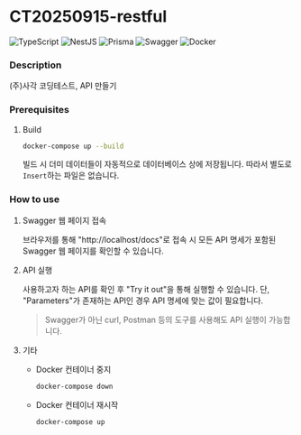# CT20250915-restful

![TypeScript](https://img.shields.io/badge/typescript-%23007ACC.svg?style=for-the-badge&logo=typescript&logoColor=white)
![NestJS](https://img.shields.io/badge/nestjs-%23E0234E.svg?style=for-the-badge&logo=nestjs&logoColor=white)
![Prisma](https://img.shields.io/badge/Prisma-3982CE?style=for-the-badge&logo=Prisma&logoColor=white)
![Swagger](https://img.shields.io/badge/-Swagger-%23Clojure?style=for-the-badge&logo=swagger&logoColor=white)
![Docker](https://img.shields.io/badge/docker-%230db7ed.svg?style=for-the-badge&logo=docker&logoColor=white)

### Description

(주)사각 코딩테스트, API 만들기

### Prerequisites

1. Build

   ```bash
   docker-compose up --build
   ```

   빌드 시 더미 데이터들이 자동적으로 데이터베이스 상에 저장됩니다. 따라서 별도로 `Insert`하는 파일은 없습니다.

### How to use

1. Swagger 웹 페이지 접속

   브라우저를 통해 "http://localhost/docs"로 접속 시 모든 API 명세가 포함된 Swagger 웹 페이지를 확인할 수 있습니다.

2. API 실행

   사용하고자 하는 API를 확인 후 "Try it out"을 통해 실행할 수 있습니다. 단, "Parameters"가 존재하는 API인 경우 API 명세에 맞는 값이 필요합니다.

   > Swagger가 아닌 curl, Postman 등의 도구를 사용해도 API 실행이 가능합니다.

3. 기타
   - Docker 컨테이너 중지

     ```bash
     docker-compose down
     ```

   - Docker 컨테이너 재시작

     ```bash
     docker-compose up
     ```
